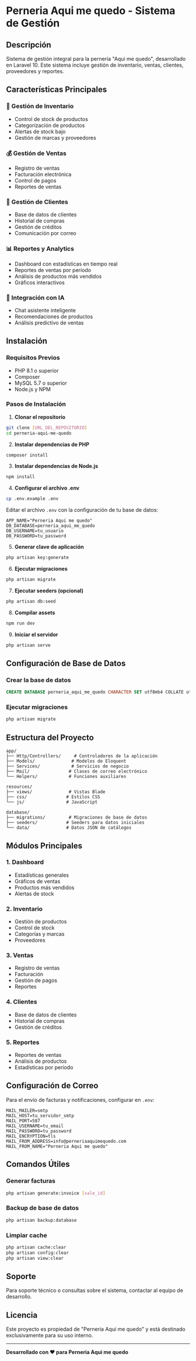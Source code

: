 # Perneria Aqui me quedo - Sistema de Gestión

## Descripción
Sistema de gestión integral para la pernería "Aqui me quedo", desarrollado en Laravel 10. Este sistema incluye gestión de inventario, ventas, clientes, proveedores y reportes.

## Características Principales

### 🏪 Gestión de Inventario
- Control de stock de productos
- Categorización de productos
- Alertas de stock bajo
- Gestión de marcas y proveedores

### 💰 Gestión de Ventas
- Registro de ventas
- Facturación electrónica
- Control de pagos
- Reportes de ventas

### 👥 Gestión de Clientes
- Base de datos de clientes
- Historial de compras
- Gestión de créditos
- Comunicación por correo

### 📊 Reportes y Analytics
- Dashboard con estadísticas en tiempo real
- Reportes de ventas por período
- Análisis de productos más vendidos
- Gráficos interactivos

### 🤖 Integración con IA
- Chat asistente inteligente
- Recomendaciones de productos
- Análisis predictivo de ventas

## Instalación

### Requisitos Previos
- PHP 8.1 o superior
- Composer
- MySQL 5.7 o superior
- Node.js y NPM

### Pasos de Instalación

1. **Clonar el repositorio**
```bash
git clone [URL_DEL_REPOSITORIO]
cd perneria-aqui-me-quedo
```

2. **Instalar dependencias de PHP**
```bash
composer install
```

3. **Instalar dependencias de Node.js**
```bash
npm install
```

4. **Configurar el archivo .env**
```bash
cp .env.example .env
```

Editar el archivo `.env` con la configuración de tu base de datos:
```env
APP_NAME="Perneria Aqui me quedo"
DB_DATABASE=perneria_aqui_me_quedo
DB_USERNAME=tu_usuario
DB_PASSWORD=tu_password
```

5. **Generar clave de aplicación**
```bash
php artisan key:generate
```

6. **Ejecutar migraciones**
```bash
php artisan migrate
```

7. **Ejecutar seeders (opcional)**
```bash
php artisan db:seed
```

8. **Compilar assets**
```bash
npm run dev
```

9. **Iniciar el servidor**
```bash
php artisan serve
```

## Configuración de Base de Datos

### Crear la base de datos
```sql
CREATE DATABASE perneria_aqui_me_quedo CHARACTER SET utf8mb4 COLLATE utf8mb4_unicode_ci;
```

### Ejecutar migraciones
```bash
php artisan migrate
```

## Estructura del Proyecto

```
app/
├── Http/Controllers/     # Controladores de la aplicación
├── Models/              # Modelos de Eloquent
├── Services/            # Servicios de negocio
├── Mail/               # Clases de correo electrónico
└── Helpers/            # Funciones auxiliares

resources/
├── views/              # Vistas Blade
├── css/               # Estilos CSS
└── js/                # JavaScript

database/
├── migrations/         # Migraciones de base de datos
├── seeders/           # Seeders para datos iniciales
└── data/              # Datos JSON de catálogos
```

## Módulos Principales

### 1. Dashboard
- Estadísticas generales
- Gráficos de ventas
- Productos más vendidos
- Alertas de stock

### 2. Inventario
- Gestión de productos
- Control de stock
- Categorías y marcas
- Proveedores

### 3. Ventas
- Registro de ventas
- Facturación
- Gestión de pagos
- Reportes

### 4. Clientes
- Base de datos de clientes
- Historial de compras
- Gestión de créditos

### 5. Reportes
- Reportes de ventas
- Análisis de productos
- Estadísticas por período

## Configuración de Correo

Para el envío de facturas y notificaciones, configurar en `.env`:

```env
MAIL_MAILER=smtp
MAIL_HOST=tu_servidor_smtp
MAIL_PORT=587
MAIL_USERNAME=tu_email
MAIL_PASSWORD=tu_password
MAIL_ENCRYPTION=tls
MAIL_FROM_ADDRESS=info@perneriaaquimequedo.com
MAIL_FROM_NAME="Perneria Aqui me quedo"
```

## Comandos Útiles

### Generar facturas
```bash
php artisan generate:invoice [sale_id]
```

### Backup de base de datos
```bash
php artisan backup:database
```

### Limpiar cache
```bash
php artisan cache:clear
php artisan config:clear
php artisan view:clear
```

## Soporte

Para soporte técnico o consultas sobre el sistema, contactar al equipo de desarrollo.

## Licencia

Este proyecto es propiedad de "Perneria Aqui me quedo" y está destinado exclusivamente para su uso interno.

---

**Desarrollado con ❤️ para Perneria Aqui me quedo**

